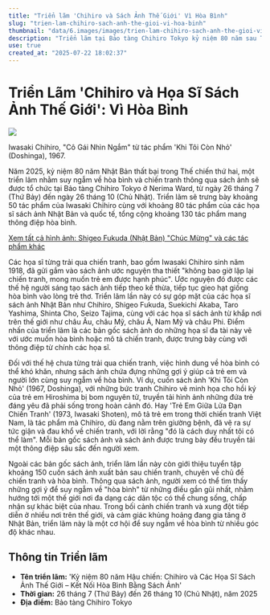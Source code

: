 ```yaml
---
title: "Triển lãm 'Chihiro và Sách Ảnh Thế Giới' Vì Hòa Bình"
slug: "trien-lam-chihiro-sach-anh-the-gioi-vi-hoa-binh"
thumbnail: "data/6.images/images/trien-lam-chihiro-sach-anh-the-gioi-vi-hoa-binh.webp"
description: "Triển lãm tại Bảo tàng Chihiro Tokyo kỷ niệm 80 năm sau Thế chiến thứ hai, trưng bày tác phẩm của Iwasaki Chihiro cùng các họa sĩ sách ảnh quốc tế, nhằm suy ngẫm về hòa bình và chiến tranh qua sách ảnh."
use: true
created_at: "2025-07-22 18:02:37"
---
```


# Triển Lãm 'Chihiro và Họa Sĩ Sách Ảnh Thế Giới': Vì Hòa Bình

![](/images/20250722-00010006-piaeigat-000-1-view.webp)

Iwasaki Chihiro, "Cô Gái Nhìn Ngắm" từ tác phẩm 'Khi Tôi Còn Nhỏ' (Doshinga), 1967.

Năm 2025, kỷ niệm 80 năm Nhật Bản thất bại trong Thế chiến thứ hai, một triển lãm nhằm suy ngẫm về hòa bình và chiến tranh thông qua sách ảnh sẽ được tổ chức tại Bảo tàng Chihiro Tokyo ở Nerima Ward, từ ngày 26 tháng 7 (Thứ Bảy) đến ngày 26 tháng 10 (Chủ Nhật). Triển lãm sẽ trưng bày khoảng 50 tác phẩm của Iwasaki Chihiro cùng với khoảng 80 tác phẩm của các họa sĩ sách ảnh Nhật Bản và quốc tế, tổng cộng khoảng 130 tác phẩm mang thông điệp hòa bình.

[Xem tất cả hình ảnh: Shigeo Fukuda (Nhật Bản) "Chúc Mừng" và các tác phẩm khác](https://lp.p.pia.jp/article/news/423038/photo-gallery/index.html?id=2)

Các họa sĩ từng trải qua chiến tranh, bao gồm Iwasaki Chihiro sinh năm 1918, đã gửi gắm vào sách ảnh ước nguyện tha thiết "không bao giờ lặp lại chiến tranh, mong muốn trẻ em được hạnh phúc". Ước nguyện đó được các thế hệ người sáng tạo sách ảnh tiếp theo kế thừa, tiếp tục gieo hạt giống hòa bình vào lòng trẻ thơ. Triển lãm lần này có sự góp mặt của các họa sĩ sách ảnh Nhật Bản như Chihiro, Shigeo Fukuda, Suekichi Akaba, Taro Yashima, Shinta Cho, Seizo Tajima, cùng với các họa sĩ sách ảnh từ khắp nơi trên thế giới như châu Âu, châu Mỹ, châu Á, Nam Mỹ và châu Phi. Điểm nhấn của triển lãm là các bản gốc sách ảnh do những họa sĩ đa tài này vẽ với ước muốn hòa bình hoặc mô tả chiến tranh, được trưng bày cùng với thông điệp từ chính các họa sĩ.

Đối với thế hệ chưa từng trải qua chiến tranh, việc hình dung về hòa bình có thể khó khăn, nhưng sách ảnh chứa đựng những gợi ý giúp cả trẻ em và người lớn cùng suy ngẫm về hòa bình. Ví dụ, cuốn sách ảnh 'Khi Tôi Còn Nhỏ' (1967, Doshinga), với những bức tranh Chihiro vẽ minh họa cho hồi ký của trẻ em Hiroshima bị bom nguyên tử, truyền tải hình ảnh những đứa trẻ đáng yêu đã phải sống trong hoàn cảnh đó. Hay 'Trẻ Em Giữa Lửa Đạn Chiến Tranh' (1973, Iwasaki Shoten), mô tả trẻ em trong thời chiến tranh Việt Nam, là tác phẩm mà Chihiro, dù đang nằm trên giường bệnh, đã vẽ ra sự tức giận và đau khổ về chiến tranh, với lời rằng "đó là cách duy nhất tôi có thể làm". Mỗi bản gốc sách ảnh và sách ảnh được trưng bày đều truyền tải một thông điệp sâu sắc đến người xem.

Ngoài các bản gốc sách ảnh, triển lãm lần này còn giới thiệu tuyển tập khoảng 150 cuốn sách ảnh xuất bản sau chiến tranh, chuyên về chủ đề chiến tranh và hòa bình. Thông qua sách ảnh, người xem có thể tìm thấy những gợi ý để suy ngẫm về "hòa bình" từ những điều gần gũi nhất, nhằm hướng tới một thế giới nơi đa dạng các dân tộc có thể chung sống, chấp nhận sự khác biệt của nhau. Trong bối cảnh chiến tranh và xung đột tiếp diễn ở nhiều nơi trên thế giới, và cảm giác khủng hoảng đang gia tăng ở Nhật Bản, triển lãm này là một cơ hội để suy ngẫm về hòa bình từ nhiều góc độ khác nhau.

## Thông tin Triển lãm

*   **Tên triển lãm:** 'Kỷ niệm 80 năm Hậu chiến: Chihiro và Các Họa Sĩ Sách Ảnh Thế Giới – Kết Nối Hòa Bình Bằng Sách Ảnh'
*   **Thời gian:** 26 tháng 7 (Thứ Bảy) đến 26 tháng 10 (Chủ Nhật), năm 2025
*   **Địa điểm:** Bảo tàng Chihiro Tokyo